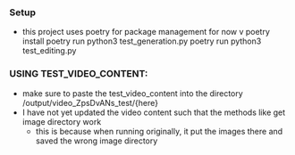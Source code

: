 ### Setup
* this project uses poetry for package management
for now v
poetry install
poetry run python3 test_generation.py
poetry run python3 test_editing.py




### USING TEST_VIDEO_CONTENT: 

- make sure to paste the test_video_content into the directory /output/video_ZpsDvANs_test/{here}
- I have not yet updated the video content such that the methods like get image directory work 
  - this is because when running originally, it put the images there and saved the wrong image directory